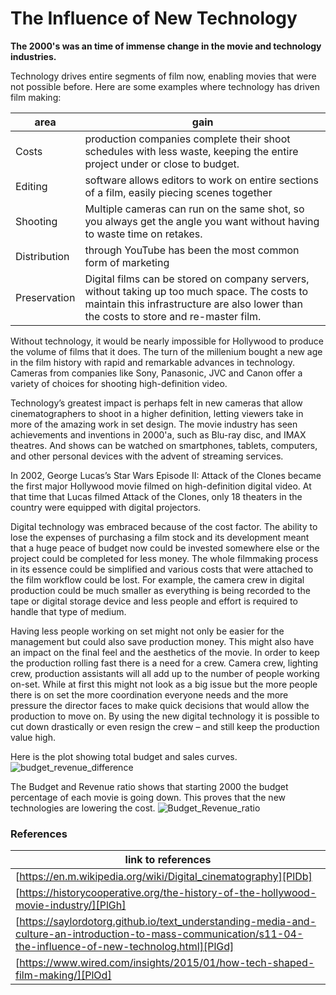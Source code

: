 # The Influence of New Technology

**The 2000's was an time of immense change in the movie and technology industries.**

Technology drives entire segments of film now, enabling movies that were not possible before.  Here are some examples where technology has driven film making:


| area | gain |
| ------ | ------ |
|Costs  | production companies complete their shoot schedules with less waste, keeping the entire project under or close to budget. |
|Editing  |software allows editors to work on entire sections of a film, easily piecing scenes together|
|Shooting  | Multiple cameras can run on the same shot, so you always get the angle you want without having to waste time on retakes. |
|Distribution  | through YouTube has been the most common form of marketing |
|Preservation  | Digital films can be stored on company servers, without taking up too much space. The costs to maintain this infrastructure are also lower than the costs to store and re-master film. |


Without technology, it would be nearly impossible for Hollywood to produce the volume of films that it does.  The turn of the millenium bought a new age in the film history with rapid and remarkable advances in technology.  Cameras from companies like Sony, Panasonic, JVC and Canon offer a variety of choices for shooting high-definition video. 

Technology’s greatest impact is perhaps felt in new cameras that allow cinematographers to shoot in a higher definition, letting viewers take in more of the amazing work in set design.  The movie industry has seen achievements and inventions in 2000'a, such as Blu-ray disc, and IMAX theatres.  And shows can be watched on smartphones, tablets, computers, and other personal devices with the advent of streaming services.  


In 2002, George Lucas’s Star Wars Episode II: Attack of the Clones became the first major Hollywood movie filmed on high-definition digital video.  At that time that Lucas filmed Attack of the Clones, only 18 theaters in the country were equipped with digital projectors.

Digital technology was embraced because of the cost factor.  The ability to lose the expenses of purchasing a film stock and
its development meant that a huge peace of budget now could be invested somewhere else or the project could be completed for less money.  The whole filmmaking process in its essence could be simplified and various costs that were attached to the film workflow could be lost.  For example, the camera crew in digital production could be much smaller as everything is being recorded to the tape or digital storage device and less people and effort is required to handle that type of medium.

Having less people working on set might not only be easier for the management but could also save production money. 
This might also have an impact on the final feel and the aesthetics of the movie. In order to keep the production rolling fast there is a need for a crew.  Camera crew, lighting crew, production assistants will all add up to the number of people working on-set. While at first this might not look as a big issue but the more people there is on set the more coordination everyone needs and the more pressure the director faces to make quick decisions that would allow the production to move on. By using the new digital technology it is possible to cut down drastically or even resign the crew – and still keep the production value high. 


Here is the plot showing total budget and sales curves. 
![budget_revenue_difference](https://user-images.githubusercontent.com/46948881/57309091-796ba500-70b5-11e9-8747-52b5c0dcd1a4.jpg)

The Budget and Revenue ratio shows that starting 2000 the budget percentage of each movie is going down. This proves that the new technologies are lowering the cost.
![Budget_Revenue_ratio](https://user-images.githubusercontent.com/46948881/57312070-d4ec6180-70ba-11e9-951c-00dcc0081739.jpg)

### References

| link to references|
| ------ |
| [https://en.m.wikipedia.org/wiki/Digital_cinematography][PlDb] |
| [https://historycooperative.org/the-history-of-the-hollywood-movie-industry/][PlGh] |
| [https://saylordotorg.github.io/text_understanding-media-and-culture-an-introduction-to-mass-communication/s11-04-the-influence-of-new-technolog.html][PlGd] |
| [https://www.wired.com/insights/2015/01/how-tech-shaped-film-making/][PlOd] |

